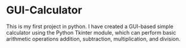 # GUI-Calculator
This is my first project in python. I have created a GUI-based simple calculator using the Python Tkinter module, which can perform basic arithmetic operations addition, subtraction, multiplication, and division.
